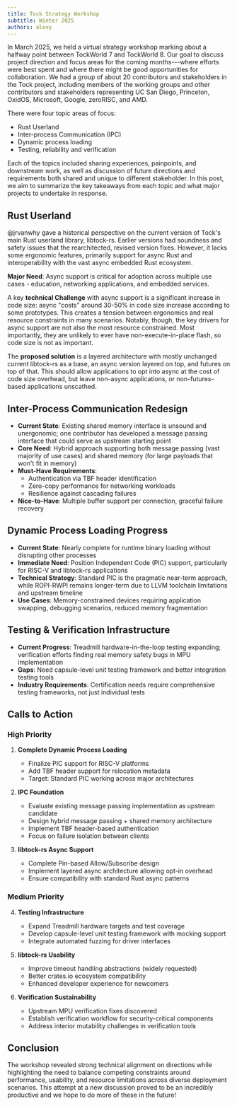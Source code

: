 ```yaml
---
title: Tock Strategy Workshop
subtitle: Winter 2025
authors: alevy
---
```


In March 2025, we held a virtual strategy workshop marking about a
halfway point between TockWorld 7 and TockWorld 8. Our goal to discuss
project direction and focus areas for the coming months---where
efforts were best spent and where there might be good opportunities
for collaboration. We had a group of about 20 contributors and
stakeholders in the Tock project, including members of the working
groups and other contributors and stakeholders representing UC San
Diego, Princeton, OxidOS, Microsoft, Google, zeroRISC, and AMD.

There were four topic areas of focus:

- Rust Userland
- Inter-process Communication (IPC)
- Dynamic process loading
- Testing, reliability and verification

Each of the topics included sharing experiences, painpoints, and
downstream work, as well as discussion of future directions and
requirements both shared and unique to different stakeholder. In this
post, we aim to summarize the key takeaways from each topic and what
major projects to undertake in response.

## Rust Userland

@jrvanwhy gave a historical perspective on the current version of
Tock's main Rust userland library, libtock-rs. Earlier versions had
soundness and safety issues that the rearchitected, revised version
fixes. However, it lacks some ergonomic features, primarily support
for async Rust and interoperability with the vast async embedded Rust
ecosystem.

**Major Need**: Async support is critical for adoption across multiple
use cases - education, networking applications, and embedded services.

A key **technical Challenge** with async support is a significant
increase in code size: async "costs" around 30-50% in code size
increase according to some prototypes. This creates a tension between
ergonomics and real resource constraints in many scenarios. Notably,
though, the key drivers for async support are not also the most
resource constrained. Most importantly, they are unlikely to ever have
non-execute-in-place flash, so code size is not as important.

The **proposed solution** is a layered architecture with mostly
unchanged current libtock-rs as a base, an async version layered on
top, and futures on top of that. This should allow applications to opt
into async at the cost of code size overhead, but leave non-async
applications, or non-futures-based applications unscathed.

## Inter-Process Communication Redesign
- **Current State**: Existing shared memory interface is unsound and unergonomic; one contributor has developed a message passing interface that could serve as upstream starting point
- **Core Need**: Hybrid approach supporting both message passing (vast majority of use cases) and shared memory (for large payloads that won't fit in memory)
- **Must-Have Requirements**:
  - Authentication via TBF header identification
  - Zero-copy performance for networking workloads
  - Resilience against cascading failures
- **Nice-to-Have**: Multiple buffer support per connection, graceful failure recovery

## Dynamic Process Loading Progress
- **Current State**: Nearly complete for runtime binary loading without disrupting other processes
- **Immediate Need**: Position Independent Code (PIC) support, particularly for RISC-V and libtock-rs applications
- **Technical Strategy**: Standard PIC is the pragmatic near-term approach, while ROPI-RWPI remains longer-term due to LLVM toolchain limitations and upstream timeline
- **Use Cases**: Memory-constrained devices requiring application swapping, debugging scenarios, reduced memory fragmentation

## Testing & Verification Infrastructure
- **Current Progress**: Treadmill hardware-in-the-loop testing expanding; verification efforts finding real memory safety bugs in MPU implementation
- **Gaps**: Need capsule-level unit testing framework and better integration testing tools
- **Industry Requirements**: Certification needs require comprehensive testing frameworks, not just individual tests

## Calls to Action

### **High Priority**

1. **Complete Dynamic Process Loading**
   - Finalize PIC support for RISC-V platforms
   - Add TBF header support for relocation metadata
   - Target: Standard PIC working across major architectures

2. **IPC Foundation**
   - Evaluate existing message passing implementation as upstream candidate
   - Design hybrid message passing + shared memory architecture
   - Implement TBF header-based authentication
   - Focus on failure isolation between clients

3. **libtock-rs Async Support**
   - Complete Pin-based Allow/Subscribe design
   - Implement layered async architecture allowing opt-in overhead
   - Ensure compatibility with standard Rust async patterns

### **Medium Priority**

4. **Testing Infrastructure**
   - Expand Treadmill hardware targets and test coverage
   - Develop capsule-level unit testing framework with mocking support
   - Integrate automated fuzzing for driver interfaces

5. **libtock-rs Usability**
   - Improve timeout handling abstractions (widely requested)
   - Better crates.io ecosystem compatibility
   - Enhanced developer experience for newcomers

6. **Verification Sustainability**
   - Upstream MPU verification fixes discovered
   - Establish verification workflow for security-critical components
   - Address interior mutability challenges in verification tools

## Conclusion

The workshop revealed strong technical alignment on directions while
highlighting the need to balance competing constraints around
performance, usability, and resource limitations across diverse
deployment scenarios. This attempt at a new discussion proved to be an
incredibly productive and we hope to do more of these in the future!
